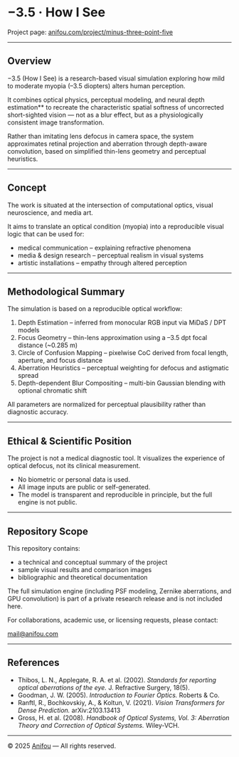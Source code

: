 # −3.5 · How I See

Project page: [anifou.com/project/minus-three-point-five](https://www.anifou.com/project/minus-three-point-five)

---

## Overview

−3.5 (How I See) is a research-based visual simulation exploring how mild to moderate myopia (–3.5 diopters) alters human perception.  

It combines optical physics, perceptual modeling, and neural depth estimation** to recreate the characteristic spatial softness of uncorrected short-sighted vision — not as a blur effect, but as a physiologically consistent image transformation.

Rather than imitating lens defocus in camera space, the system approximates retinal projection and aberration through depth-aware convolution, based on simplified thin-lens geometry and perceptual heuristics.

---

## Concept

The work is situated at the intersection of computational optics, visual neuroscience, and media art.  

It aims to translate an optical condition (myopia) into a reproducible visual logic that can be used for:

- medical communication – explaining refractive phenomena  
- media & design research – perceptual realism in visual systems  
- artistic installations – empathy through altered perception  

---

## Methodological Summary

The simulation is based on a reproducible optical workflow:

1. Depth Estimation – inferred from monocular RGB input via MiDaS / DPT models  
2. Focus Geometry – thin-lens approximation using a –3.5 dpt focal distance (~0.285 m)  
3. Circle of Confusion Mapping – pixelwise CoC derived from focal length, aperture, and focus distance  
4. Aberration Heuristics – perceptual weighting for defocus and astigmatic spread  
5. Depth-dependent Blur Compositing – multi-bin Gaussian blending with optional chromatic shift  

All parameters are normalized for perceptual plausibility rather than diagnostic accuracy.

---

## Ethical & Scientific Position

The project is not a medical diagnostic tool. It visualizes the experience of optical defocus, not its clinical measurement.

- No biometric or personal data is used.  
- All image inputs are public or self-generated.  
- The model is transparent and reproducible in principle, but the full engine is not public.

---

## Repository Scope

This repository contains:
- a technical and conceptual summary of the project  
- sample visual results and comparison images  
- bibliographic and theoretical documentation

The full simulation engine (including PSF modeling, Zernike aberrations, and GPU convolution) 
is part of a private research release and is not included here.

For collaborations, academic use, or licensing requests, please contact:

mail@anifou.com

---

## References

- Thibos, L. N., Applegate, R. A. et al. (2002). *Standards for reporting optical aberrations of the eye.* J. Refractive Surgery, 18(5).  
- Goodman, J. W. (2005). *Introduction to Fourier Optics.* Roberts & Co.  
- Ranftl, R., Bochkovskiy, A., & Koltun, V. (2021). *Vision Transformers for Dense Prediction.* arXiv:2103.13413  
- Gross, H. et al. (2008). *Handbook of Optical Systems, Vol. 3: Aberration Theory and Correction of Optical Systems.* Wiley-VCH.  

---

© 2025 [Anifou](https://www.anifou.com) — All rights reserved.  
